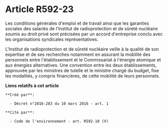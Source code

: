 # Article R592-23

Les conditions générales d'emploi et de travail ainsi que les garanties sociales des salariés de l'Institut de
radioprotection et de sûreté nucléaire soumis au droit privé sont précisées par un accord d'entreprise conclu avec les
organisations syndicales représentatives.

L'Institut de radioprotection et de sûreté nucléaire veille à la qualité de son expertise et de ses recherches notamment en
assurant la mobilité des personnels entre l'établissement et le Commissariat à l'énergie atomique et aux énergies
alternatives. Une convention entre les deux établissements, approuvée par les ministres de tutelle et le ministre chargé du
budget, fixe les modalités, y compris financières, de cette mobilité de leurs personnels.

**Liens relatifs à cet article**

	**Créé par**:

	  - Décret n°2016-283 du 10 mars 2016 - art. 1

	**Cité par**:

	  - Code de l'environnement - art. R592-10 (V)
